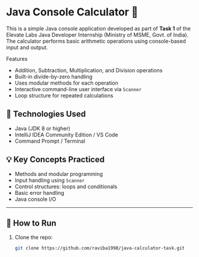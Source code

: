 # Java Console Calculator 🧮

This is a simple Java console application developed as part of **Task 1** of the Elevate Labs Java Developer Internship
(Ministry of MSME, Govt. of India). The calculator performs basic arithmetic operations using console-based input and output.

Features
- Addition, Subtraction, Multiplication, and Division operations
- Built-in divide-by-zero handling
- Uses modular methods for each operation
- Interactive command-line user interface via `Scanner`
- Loop structure for repeated calculations

## 📂 Technologies Used
- Java (JDK 8 or higher)
- IntelliJ IDEA Community Edition / VS Code
- Command Prompt / Terminal

## 💡 Key Concepts Practiced
- Methods and modular programming
- Input handling using `Scanner`
- Control structures: loops and conditionals
- Basic error handling
- Java console I/O

---

## 🔧 How to Run
1. Clone the repo:
   ```bash
   git clone https://github.com/raviba1998/java-calculator-task.git
